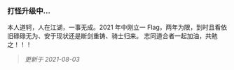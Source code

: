 ### 打怪升级中...

本人道轲，人在江湖，一事无成。2021 年中刚立一 Flag，两年为限，到时且看依旧碌碌无为、安于现状还是断剑重铸、骑士归来。
志同道合者一起加油，共勉之！！！

>*更新于 2021-08-03*

